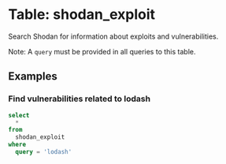 # Table: shodan_exploit

Search Shodan for information about exploits and vulnerabilities.

Note: A `query` must be provided in all queries to this table.

## Examples

### Find vulnerabilities related to lodash

```sql
select
  *
from
  shodan_exploit
where
  query = 'lodash'
```
